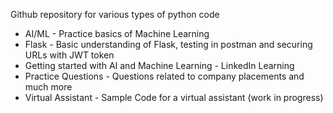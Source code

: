 Github repository for various types of python code
 - AI/ML - Practice basics of Machine Learning
 - Flask - Basic understanding of Flask, testing in postman and securing URLs with JWT token
 - Getting started with AI and Machine Learning - LinkedIn Learning
 - Practice Questions - Questions related to company placements and much more
 - Virtual Assistant - Sample Code for a virtual assistant (work in progress)
